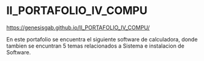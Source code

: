# II_PORTAFOLIO_IV_COMPU

https://genesisgab.github.io/II_PORTAFOLIO_IV_COMPU/


En este portafolio se encuentra el siguiente software de calculadora, donde tambien se encuntran 5 temas relacionados a Sistema e instalacion de Software.
